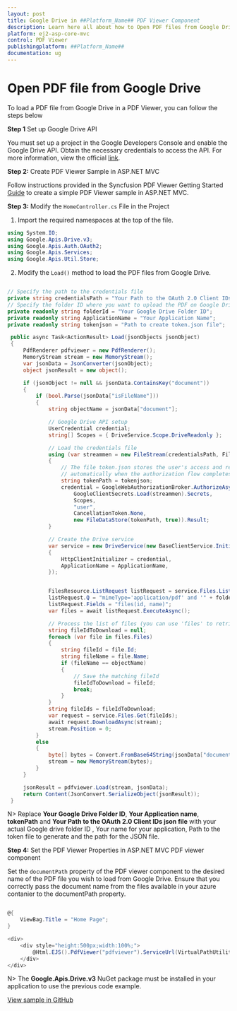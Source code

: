 ```yaml
---
layout: post
title: Google Drive in ##Platform_Name## PDF Viewer Component
description: Learn here all about how to Open PDF files from Google Drive in ASP.NET MVC PDF Viewer component of Syncfusion Essential JS 2 and more.
platform: ej2-asp-core-mvc
control: PDF Viewer
publishingplatform: ##Platform_Name##
documentation: ug
---
```


# Open PDF file from Google Drive

To load a PDF file from Google Drive in a PDF Viewer, you can follow the steps below

**Step 1** Set up Google Drive API

You must set up a project in the Google Developers Console and enable the Google Drive API. Obtain the necessary credentials to access the API. For more information, view the official [link](https://developers.google.com/drive/api/guides/enable-sdk).

**Step 2:** Create PDF Viewer Sample in ASP.NET MVC

Follow instructions provided in the Syncfusion PDF Viewer Getting Started [Guide](https://ej2.syncfusion.com/aspnetmvc/documentation/pdfviewer/getting-started-with-server-backed#integrate-pdf-viewer-into-an-aspnet-mvc-application) to create a simple PDF Viewer sample in ASP.NET MVC.

**Step 3:** Modify the `HomeController.cs` File in the Project 

1. Import the required namespaces at the top of the file.

```csharp
using System.IO;
using Google.Apis.Drive.v3;
using Google.Apis.Auth.OAuth2;
using Google.Apis.Services;
using Google.Apis.Util.Store;
```

2. Modify the `Load()` method to load the PDF files from Google Drive.

```csharp

// Specify the path to the credentials file
private string credentialsPath = "Your Path to the OAuth 2.0 Client IDs json file";
// Specify the folder ID where you want to upload the PDF on Google Drive
private readonly string folderId = "Your Google Drive Folder ID";
private readonly string ApplicationName = "Your Application Name";
private readonly string tokenjson = "Path to create token.json file";

 public async Task<ActionResult> Load(jsonObjects jsonObject)
 {
     PdfRenderer pdfviewer = new PdfRenderer();
     MemoryStream stream = new MemoryStream();
     var jsonData = JsonConverter(jsonObject);
     object jsonResult = new object();

     if (jsonObject != null && jsonData.ContainsKey("document"))
     {
         if (bool.Parse(jsonData["isFileName"]))
         {
             string objectName = jsonData["document"];

             // Google Drive API setup
             UserCredential credential;
             string[] Scopes = { DriveService.Scope.DriveReadonly };

             // Load the credentials file
             using (var streammen = new FileStream(credentialsPath, FileMode.Open, FileAccess.Read))
             {
                 // The file token.json stores the user's access and refresh tokens, and is created
                 // automatically when the authorization flow completes for the first time.
                 string tokenPath = tokenjson;
                 credential = GoogleWebAuthorizationBroker.AuthorizeAsync(
                     GoogleClientSecrets.Load(streammen).Secrets,
                     Scopes,
                     "user",
                     CancellationToken.None,
                     new FileDataStore(tokenPath, true)).Result;
             }

             // Create the Drive service
             var service = new DriveService(new BaseClientService.Initializer()
             {
                 HttpClientInitializer = credential,
                 ApplicationName = ApplicationName,
             });


             FilesResource.ListRequest listRequest = service.Files.List();
             listRequest.Q = "mimeType='application/pdf' and '" + folderId + "' in parents and trashed=false";
             listRequest.Fields = "files(id, name)";
             var files = await listRequest.ExecuteAsync();

             // Process the list of files (you can use 'files' to retrieve the list of files)
             string fileIdToDownload = null;
             foreach (var file in files.Files)
             {
                 string fileId = file.Id;
                 string fileName = file.Name;
                 if (fileName == objectName)
                 {
                     // Save the matching fileId
                     fileIdToDownload = fileId;
                     break;
                 }
             }
             string fileIds = fileIdToDownload;
             var request = service.Files.Get(fileIds);
             await request.DownloadAsync(stream);
             stream.Position = 0;
         }
         else
         {
             byte[] bytes = Convert.FromBase64String(jsonData["document"]);
             stream = new MemoryStream(bytes);
         }
     }

     jsonResult = pdfviewer.Load(stream, jsonData);
     return Content(JsonConvert.SerializeObject(jsonResult));
 }
```

N> Replace **Your Google Drive Folder ID**, **Your Application name**, **tokenPath** and **Your Path to the OAuth 2.0 Client IDs json file** with your actual Google drive folder ID , Your name for your application, Path to the token file to generate and the path for the JSON file.

**Step 4:** Set the PDF Viewer Properties in ASP.NET MVC PDF viewer component

Set the `documentPath` property of the PDF viewer component to the desired name of the PDF file you wish to load from Google Drive. Ensure that you correctly pass the document name from the files available in your azure contanier to the documentPath property.

```csharp

@{
    ViewBag.Title = "Home Page";
}

<div>
    <div style="height:500px;width:100%;">
        @Html.EJS().PdfViewer("pdfviewer").ServiceUrl(VirtualPathUtility.ToAbsolute("~/Home/")).DocumentPath("PDF_Succinctly.pdf").Render()
    </div>
</div>

```

N> The **Google.Apis.Drive.v3** NuGet package must be installed in your application to use the previous code example.

[View sample in GitHub](https://github.com/SyncfusionExamples/open-save-pdf-documents-in-google-drive)